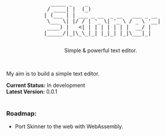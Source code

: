 <pre align="center">
   _____ _    _                       
  / ____| |  (_)                      
 | (___ | | ___ _ __  _ __   ___ _ __ 
  \___ \| |/ / | '_ \| '_ \ / _ \ '__|
  ____) |   <| | | | | | | |  __/ |   
 |_____/|_|\_\_|_| |_|_| |_|\___|_|   
                                                                           
</pre>
<p align="center">
  Simple & powerful text editor.
</p>

<br>
<p>My aim is to build a simple text editor.</p>

**Current Status:** In development <br>
**Latest Version:** 0.0.1 <br>
<br>
### Roadmap:
* Port Skinner to the web with WebAssembly.
